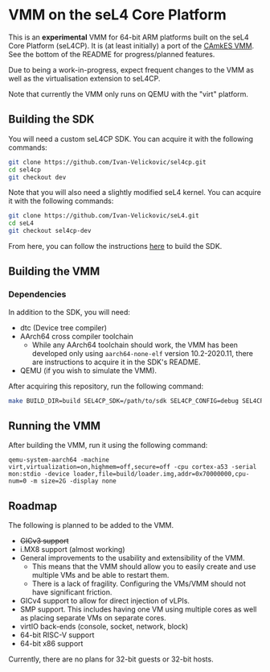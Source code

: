 # VMM on the seL4 Core Platform

This is an **experimental** VMM for 64-bit ARM platforms built on the seL4 Core Platform (seL4CP). It is (at least initially) a port of the [CAmkES VMM](https://github.com/sel4/camkes-vm-examples). See the bottom of the README for progress/planned features.

Due to being a work-in-progress, expect frequent changes to the VMM as well as the virtualisation extension to seL4CP.

Note that currently the VMM only runs on QEMU with the "virt" platform.

## Building the SDK

You will need a custom seL4CP SDK. You can acquire it with the following commands:
```sh
git clone https://github.com/Ivan-Velickovic/sel4cp.git
cd sel4cp
git checkout dev
```

Note that you will also need a slightly modified seL4 kernel. You can acquire it with the following commands:
```sh
git clone https://github.com/Ivan-Velickovic/seL4.git
cd seL4
git checkout sel4cp-dev
```

From here, you can follow the instructions [here](https://github.com/BreakawayConsulting/sel4cp) to build the SDK.

## Building the VMM

### Dependencies

In addition to the SDK, you will need:

* dtc (Device tree compiler)
* AArch64 cross compiler toolchain
    * While any AArch64 toolchain should work, the VMM has been developed only using `aarch64-none-elf` version 10.2-2020.11, there are instructions to acquire it in the SDK's README.
* QEMU (if you wish to simulate the VMM).

After acquiring this repository, run the following command:
```sh
make BUILD_DIR=build SEL4CP_SDK=/path/to/sdk SEL4CP_CONFIG=debug SEL4CP_BOARD=qemu_arm_virt
```

## Running the VMM

After building the VMM, run it using the following command:
```
qemu-system-aarch64 -machine virt,virtualization=on,highmem=off,secure=off -cpu cortex-a53 -serial mon:stdio -device loader,file=build/loader.img,addr=0x70000000,cpu-num=0 -m size=2G -display none
```

## Roadmap

The following is planned to be added to the VMM.

* ~~GICv3 support~~
* i.MX8 support (almost working)
* General improvements to the usability and extensibility of the VMM.
    * This means that the VMM should allow you to easily create and use multiple VMs and be able to restart them.
    * There is a lack of fragility. Configuring the VMs/VMM should not have significant friction.
* GICv4 support to allow for direct injection of vLPIs.
* SMP support. This includes having one VM using multiple cores
  as well as placing separate VMs on separate cores.
* virtIO back-ends (console, socket, network, block)
* 64-bit RISC-V support
* 64-bit x86 support

Currently, there are no plans for 32-bit guests or 32-bit hosts.
